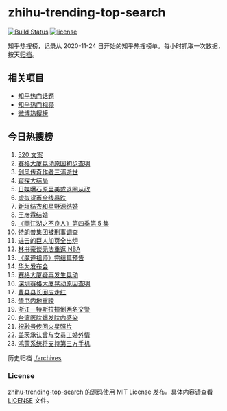 # zhihu-trending-top-search

[![Build Status](https://github.com/justjavac/zhihu-trending-top-search/workflows/ci/badge.svg?branch=main)](https://github.com/justjavac/zhihu-trending-top-search/actions)
[![license](https://img.shields.io/github/license/justjavac/zhihu-trending-top-search)](https://github.com/justjavac/zhihu-trending-top-search/blob/main/LICENSE)

知乎热搜榜，记录从 2020-11-24 日开始的知乎热搜榜单。每小时抓取一次数据，按天[归档](./archives)。

## 相关项目

- [知乎热门话题](https://github.com/justjavac/zhihu-trending-hot-questions)
- [知乎热门视频](https://github.com/justjavac/zhihu-trending-hot-video)
- [微博热搜榜](https://github.com/justjavac/weibo-trending-hot-search)

## 今日热搜榜

<!-- BEGIN -->
<!-- 最后更新时间 Thu May 20 2021 23:07:16 GMT+0800 (China Standard Time) -->

1. [520 文案](https://www.zhihu.com/search?q=520文案)
2. [赛格大厦晃动原因初步查明](https://www.zhihu.com/search?q=赛格大厦)
3. [剑风传奇作者三浦逝世](https://www.zhihu.com/search?q=剑风传奇)
4. [窥探大结局](https://www.zhihu.com/search?q=窥探)
5. [日媒曝石原里美或退圈从政](https://www.zhihu.com/search?q=石原里美)
6. [虚拟货币全线暴跌](https://www.zhihu.com/search?q=币圈崩盘)
7. [新垣结衣和星野源结婚](https://www.zhihu.com/search?q=新垣结衣结婚)
8. [王彦霖结婚](https://www.zhihu.com/search?q=王彦霖)
9. [《画江湖之不良人》第四季第 5 集](https://www.zhihu.com/search?q=画江湖之不良人第四季)
10. [特朗普集团被刑事调查](https://www.zhihu.com/search?q=特朗普)
11. [进击的巨人加页全出炉](https://www.zhihu.com/search?q=进击的巨人)
12. [林书豪谈无法重返 NBA](https://www.zhihu.com/search?q=林书豪)
13. [《魔道祖师》完结篇预告](https://www.zhihu.com/search?q=魔道祖师)
14. [华为发布会](https://www.zhihu.com/search?q=华为发布会)
15. [赛格大厦疑再发生晃动](https://www.zhihu.com/search?q=赛格大厦)
16. [深圳赛格大厦晃动原因查明](https://www.zhihu.com/search?q=赛格大厦)
17. [曹县县长回应走红](https://www.zhihu.com/search?q=曹县)
18. [情书内地重映](https://www.zhihu.com/search?q=电影情书)
19. [浙江一特斯拉撞倒两名交警](https://www.zhihu.com/search?q=特斯拉)
20. [台湾医院爆发院内感染](https://www.zhihu.com/search?q=台湾疫情)
21. [祝融号传回火星照片](https://www.zhihu.com/search?q=祝融号火星照片)
22. [盖茨承认曾与女员工婚外情](https://www.zhihu.com/search?q=比尔盖茨)
23. [鸿蒙系统将支持第三方手机](https://www.zhihu.com/search?q=鸿蒙系统)

<!-- END -->

历史归档 [./archives](./archives)

### License

[zhihu-trending-top-search](https://github.com/justjavac/zhihu-trending-top-search)
的源码使用 MIT License 发布。具体内容请查看 [LICENSE](./LICENSE) 文件。
